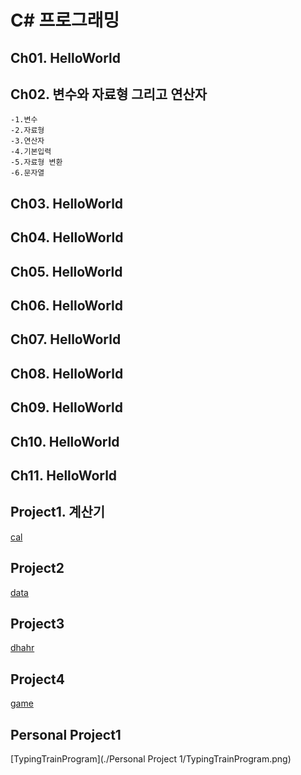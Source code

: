 # C\# 프로그래밍

## Ch01. HelloWorld
## Ch02. 변수와 자료형 그리고 연산자
	-1.변수
	-2.자료형
	-3.연산자
	-4.기본입력
	-5.자료형 변환
	-6.문자열
## Ch03. HelloWorld
## Ch04. HelloWorld
## Ch05. HelloWorld
## Ch06. HelloWorld
## Ch07. HelloWorld
## Ch08. HelloWorld
## Ch09. HelloWorld
## Ch10. HelloWorld
## Ch11. HelloWorld
## Project1. 계산기
[cal](./projecct1/cal.png)
## Project2
[data](./Project2/data.png)
## Project3
[dhahr](.Project3/dhahr.png)
## Project4
[game](./project4/game.png)
## Personal Project1
[TypingTrainProgram](./Personal Project 1/TypingTrainProgram.png)

